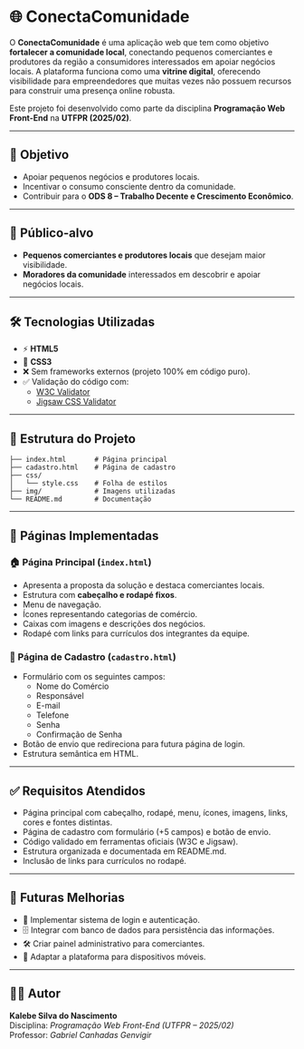 # 🌐 ConectaComunidade

O **ConectaComunidade** é uma aplicação web que tem como objetivo **fortalecer a comunidade local**, conectando pequenos comerciantes e produtores da região a consumidores interessados em apoiar negócios locais. A plataforma funciona como uma **vitrine digital**, oferecendo visibilidade para empreendedores que muitas vezes não possuem recursos para construir uma presença online robusta.

Este projeto foi desenvolvido como parte da disciplina **Programação Web Front-End** na **UTFPR (2025/02)**.

---

## 🎯 Objetivo

- Apoiar pequenos negócios e produtores locais.
- Incentivar o consumo consciente dentro da comunidade.
- Contribuir para o **ODS 8 – Trabalho Decente e Crescimento Econômico**.

---

## 👥 Público-alvo

- **Pequenos comerciantes e produtores locais** que desejam maior visibilidade.
- **Moradores da comunidade** interessados em descobrir e apoiar negócios locais.

---

## 🛠️ Tecnologias Utilizadas

- ⚡ **HTML5**
- 🎨 **CSS3**
- ❌ Sem frameworks externos (projeto 100% em código puro).
- ✅ Validação do código com:
  - [W3C Validator](https://validator.w3.org/)
  - [Jigsaw CSS Validator](https://jigsaw.w3.org/css-validator/)

---

## 📂 Estrutura do Projeto
```text
├── index.html       # Página principal
├── cadastro.html    # Página de cadastro
├── css/
│   └── style.css    # Folha de estilos
├── img/             # Imagens utilizadas
└── README.md        # Documentação
```

---

## 📑 Páginas Implementadas  

### 🏠 Página Principal (`index.html`)  
- Apresenta a proposta da solução e destaca comerciantes locais.  
- Estrutura com **cabeçalho e rodapé fixos**.  
- Menu de navegação.  
- Ícones representando categorias de comércio.  
- Caixas com imagens e descrições dos negócios.  
- Rodapé com links para currículos dos integrantes da equipe.  

### 📝 Página de Cadastro (`cadastro.html`)  
- Formulário com os seguintes campos:  
  - Nome do Comércio  
  - Responsável  
  - E-mail  
  - Telefone  
  - Senha  
  - Confirmação de Senha  
- Botão de envio que redireciona para futura página de login.  
- Estrutura semântica em HTML.  

---

## ✅ Requisitos Atendidos  

- Página principal com cabeçalho, rodapé, menu, ícones, imagens, links, cores e fontes distintas.  
- Página de cadastro com formulário (+5 campos) e botão de envio.  
- Código validado em ferramentas oficiais (W3C e Jigsaw).  
- Estrutura organizada e documentada em README.md.  
- Inclusão de links para currículos no rodapé.  

---

## 🚀 Futuras Melhorias  

- 🔐 Implementar sistema de login e autenticação.  
- 🗄️ Integrar com banco de dados para persistência das informações.  
- 🛠️ Criar painel administrativo para comerciantes.  
- 📱 Adaptar a plataforma para dispositivos móveis.  

---

## 👨‍💻 Autor  

**Kalebe Silva do Nascimento**  
Disciplina: *Programação Web Front-End (UTFPR – 2025/02)*  
Professor: *Gabriel Canhadas Genvigir*  
